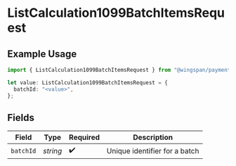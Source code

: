 # ListCalculation1099BatchItemsRequest

## Example Usage

```typescript
import { ListCalculation1099BatchItemsRequest } from "@wingspan/payments/sdk/models/operations";

let value: ListCalculation1099BatchItemsRequest = {
  batchId: "<value>",
};
```

## Fields

| Field                         | Type                          | Required                      | Description                   |
| ----------------------------- | ----------------------------- | ----------------------------- | ----------------------------- |
| `batchId`                     | *string*                      | :heavy_check_mark:            | Unique identifier for a batch |